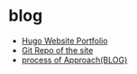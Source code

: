 # blog
-    [Hugo Website Portfolio](https://nbharathvl9.github.io/#about)
-    [Git Repo of the site](https://github.com/nbharathvl9/blog/tree/main/hugoprofile)
-    [process of Approach(BLOG) ](https://nbharathvl9.github.io/blogs/)
